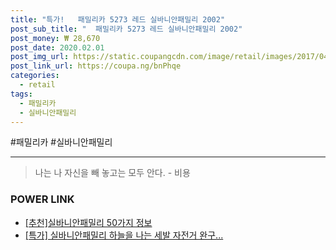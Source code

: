 ```yaml
--- 
title: "특가!   패밀리카 5273 레드 실바니안패밀리 2002" 
post_sub_title: "  패밀리카 5273 레드 실바니안패밀리 2002" 
post_money: ₩ 28,670 
post_date: 2020.02.01 
post_img_url: https://static.coupangcdn.com/image/retail/images/2017/04/06/10/9/1004bec3-0ad9-410f-977a-ac8dcfcff009.jpg 
post_link_url: https://coupa.ng/bnPhqe 
categories: 
  - retail 
tags: 
  - 패밀리카 
  - 실바니안패밀리 
--- 
```

  #패밀리카 #실바니안패밀리 
<hr> 

> 나는 나 자신을 빼 놓고는 모두 안다. - 비용 


### POWER LINK

* <a href="https://blog.naver.com/fasyy4321/221792130847" target="_blank">[추천]실바니안패밀리 50가지 정보</a>
* <a href="https://blog.naver.com/sakai111/221792853866" target="_blank">[특가] 실바니안패밀리 하늘을 나는 세발 자전거 완구...</a>
